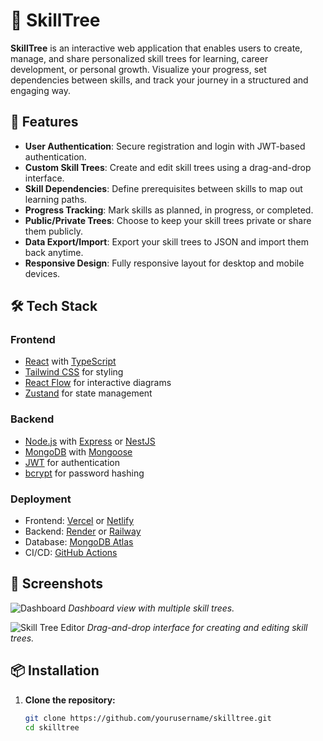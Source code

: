 # 🌱 SkillTree

**SkillTree** is an interactive web application that enables users to create, manage, and share personalized skill trees for learning, career development, or personal growth. Visualize your progress, set dependencies between skills, and track your journey in a structured and engaging way.

## 🚀 Features

- **User Authentication**: Secure registration and login with JWT-based authentication.
- **Custom Skill Trees**: Create and edit skill trees using a drag-and-drop interface.
- **Skill Dependencies**: Define prerequisites between skills to map out learning paths.
- **Progress Tracking**: Mark skills as planned, in progress, or completed.
- **Public/Private Trees**: Choose to keep your skill trees private or share them publicly.
- **Data Export/Import**: Export your skill trees to JSON and import them back anytime.
- **Responsive Design**: Fully responsive layout for desktop and mobile devices.

## 🛠️ Tech Stack

### Frontend

- [React](https://reactjs.org/) with [TypeScript](https://www.typescriptlang.org/)
- [Tailwind CSS](https://tailwindcss.com/) for styling
- [React Flow](https://reactflow.dev/) for interactive diagrams
- [Zustand](https://zustand-demo.pmnd.rs/) for state management

### Backend

- [Node.js](https://nodejs.org/) with [Express](https://expressjs.com/) or [NestJS](https://nestjs.com/)
- [MongoDB](https://www.mongodb.com/) with [Mongoose](https://mongoosejs.com/)
- [JWT](https://jwt.io/) for authentication
- [bcrypt](https://github.com/kelektiv/node.bcrypt.js/) for password hashing

### Deployment

- Frontend: [Vercel](https://vercel.com/) or [Netlify](https://www.netlify.com/)
- Backend: [Render](https://render.com/) or [Railway](https://railway.app/)
- Database: [MongoDB Atlas](https://www.mongodb.com/cloud/atlas)
- CI/CD: [GitHub Actions](https://github.com/features/actions)

## 📸 Screenshots

![Dashboard](./screenshots/dashboard.png)
*Dashboard view with multiple skill trees.*

![Skill Tree Editor](./screenshots/editor.png)
*Drag-and-drop interface for creating and editing skill trees.*

## 📦 Installation

1. **Clone the repository:**

   ```bash
   git clone https://github.com/yourusername/skilltree.git
   cd skilltree
